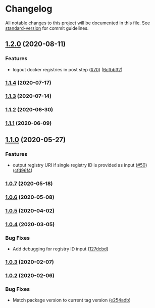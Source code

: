 # Changelog

All notable changes to this project will be documented in this file. See [standard-version](https://github.com/conventional-changelog/standard-version) for commit guidelines.

## [1.2.0](https://github.com/aws-actions/amazon-ecr-login/compare/v1.1.4...v1.2.0) (2020-08-11)


### Features

* logout docker registries in post step ([#70](https://github.com/aws-actions/amazon-ecr-login/issues/70)) ([6cfbb32](https://github.com/aws-actions/amazon-ecr-login/commit/6cfbb329c3ecc5a7f78c5b7f5a779ad99aa77cea))

### [1.1.4](https://github.com/aws-actions/amazon-ecr-login/compare/v1.1.3...v1.1.4) (2020-07-17)

### [1.1.3](https://github.com/aws-actions/amazon-ecr-login/compare/v1.1.2...v1.1.3) (2020-07-14)

### [1.1.2](https://github.com/aws-actions/amazon-ecr-login/compare/v1.1.1...v1.1.2) (2020-06-30)

### [1.1.1](https://github.com/aws-actions/amazon-ecr-login/compare/v1.1.0...v1.1.1) (2020-06-09)

## [1.1.0](https://github.com/aws-actions/amazon-ecr-login/compare/v1.0.7...v1.1.0) (2020-05-27)


### Features

* output registry URI if single registry ID is provided as input ([#50](https://github.com/aws-actions/amazon-ecr-login/issues/50)) ([cfd96f4](https://github.com/aws-actions/amazon-ecr-login/commit/cfd96f4b0041e43b7473d8e0850bf7fb4471a507))

### [1.0.7](https://github.com/aws-actions/amazon-ecr-login/compare/v1.0.6...v1.0.7) (2020-05-18)

### [1.0.6](https://github.com/aws-actions/amazon-ecr-login/compare/v1.0.5...v1.0.6) (2020-05-08)

### [1.0.5](https://github.com/aws-actions/amazon-ecr-login/compare/v1.0.4...v1.0.5) (2020-04-02)

### [1.0.4](https://github.com/aws-actions/amazon-ecr-login/compare/v1.0.3...v1.0.4) (2020-03-05)


### Bug Fixes

* Add debugging for registry ID input ([127dcbd](https://github.com/aws-actions/amazon-ecr-login/commit/127dcbdc25a788bc50ed461ba2d597287ec9ae1f))

### [1.0.3](https://github.com/aws-actions/amazon-ecr-login/compare/v1.0.2...v1.0.3) (2020-02-07)

### [1.0.2](https://github.com/aws-actions/amazon-ecr-login/compare/v1.0.1...v1.0.2) (2020-02-06)


### Bug Fixes

* Match package version to current tag version ([e254adb](https://github.com/aws-actions/amazon-ecr-login/commit/e254adbeaeb34c7a2d6bd0a6600f3bbf89fc1e5d))
